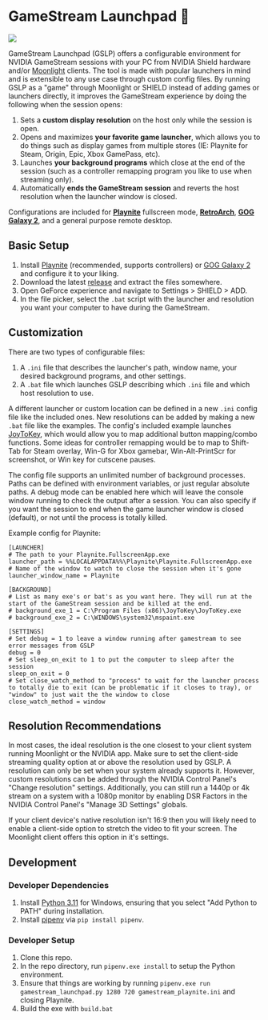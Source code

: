 # GameStream Launchpad 🚀

![](demo.gif)

GameStream Launchpad (GSLP) offers a configurable environment for NVIDIA GameStream sessions with your PC from NVIDIA Shield hardware and/or [Moonlight](https://github.com/moonlight-stream) clients. The tool is made with popular launchers in mind and is extensible to any use case through custom config files. By running GSLP as a "game" through Moonlight or SHIELD instead of adding games or launchers directly, it improves the GameStream experience by doing the following when the session opens:

 1. Sets a **custom display resolution** on the host only while the session is open.
 2. Opens and maximizes **your favorite game launcher**, which allows you to do things such as display games from multiple stores (IE: Playnite for Steam, Origin, Epic, Xbox GamePass, etc).
 3. Launches **your background programs** which close at the end of the session (such as a controller remapping program you like to use when streaming only).
 4. Automatically **ends the GameStream session** and reverts the host resolution when the launcher window is closed.
 
Configurations are included for **[Playnite](https://github.com/JosefNemec/Playnite)** fullscreen mode, **[RetroArch](https://github.com/libretro/RetroArch)**, **[GOG Galaxy 2](https://www.gog.com/galaxy)**, and a general purpose remote desktop.

## Basic Setup
 1. Install [Playnite](https://github.com/JosefNemec/Playnite) (recommended, supports controllers) or [GOG Galaxy 2](https://www.gog.com/galaxy) and configure it to your liking.
 2. Download the latest [release](https://github.com/cgarst/gamestream_launchpad/releases/) and extract the files somewhere.
 3. Open GeForce experience and navigate to Settings > SHIELD > ADD.
 4. In the file picker, select the `.bat` script with the launcher and resolution you want your computer to have during the GameStream.
 
## Customization
There are two types of configurable files:
 1. A `.ini` file that describes the launcher's path, window name, your desired background programs, and other settings.
 2. A `.bat` file which launches GSLP describing which `.ini` file and which host resolution to use.
 
A different launcher or custom location can be defined in a new `.ini` config file like the included ones. New resolutions can be added by making a new `.bat` file like the examples. The config's included example launches [JoyToKey](https://joytokey.net/en/), which would allow you to map additional button mapping/combo functions. Some ideas for controller remapping would be to map to Shift-Tab for Steam overlay, Win-G for Xbox gamebar, Win-Alt-PrintScr for screenshot, or Win key for cutscene pauses.

The config file supports an unlimited number of background processes. Paths can be defined with environment variables, or just regular absolute paths. A debug mode can be enabled here which will leave the console window running to check the output after a session. You can also specify if you want the session to end when the game launcher window is closed (default), or not until the process is totally killed.

Example config for Playnite:
```
[LAUNCHER]
# The path to your Playnite.FullscreenApp.exe
launcher_path = %%LOCALAPPDATA%%\Playnite\Playnite.FullscreenApp.exe
# Name of the window to watch to close the session when it's gone
launcher_window_name = Playnite

[BACKGROUND]
# List as many exe's or bat's as you want here. They will run at the start of the GameStream session and be killed at the end.
# background_exe_1 = C:\Program Files (x86)\JoyToKey\JoyToKey.exe
# background_exe_2 = C:\WINDOWS\system32\mspaint.exe

[SETTINGS]
# Set debug = 1 to leave a window running after gamestream to see error messages from GSLP
debug = 0
# Set sleep_on_exit to 1 to put the computer to sleep after the session
sleep_on_exit = 0
# Set close_watch_method to "process" to wait for the launcher process to totally die to exit (can be problematic if it closes to tray), or "window" to just wait the the window to close
close_watch_method = window
```

## Resolution Recommendations
In most cases, the ideal resolution is the one closest to your client system running Moonlight or the NVIDIA app. Make sure to set the client-side streaming quality option at or above the resolution used by GSLP. A resolution can only be set when your system already supports it. However, custom resolutions can be added through the NVIDIA Control Panel's "Change resolution" settings. Additionally, you can still run a 1440p or 4k stream on a system with a 1080p monitor by enabling DSR Factors in the NVIDIA Control Panel's "Manage 3D Settings" globals.

If your client device's native resolution isn't 16:9 then you will likely need to enable a client-side option to stretch the video to fit your screen. The Moonlight client offers this option in it's settings.

## Development

### Developer Dependencies
 1. Install [Python 3.11](https://www.python.org/) for Windows, ensuring that you select "Add Python to PATH" during installation.
 2. Install [pipenv](https://pypi.org/project/pipenv/) via `pip install pipenv`.

### Developer Setup
 1. Clone this repo.
 2. In the repo directory, run `pipenv.exe install` to setup the Python environment.
 3. Ensure that things are working by running `pipenv.exe run gamestream_launchpad.py 1280 720 gamestream_playnite.ini` and closing Playnite.
 4. Build the exe with `build.bat`

